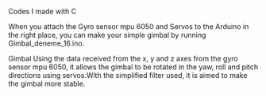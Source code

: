 Codes I made with C

When you attach the Gyro sensor mpu 6050 and Servos to the Arduino in the right place, you can make your simple gimbal by running Gimbal_deneme_16.ino.


Gimbal 
Using the data received from the x, y and z axes from the gyro sensor mpu 6050, it allows the gimbal to be rotated in the yaw, roll and pitch directions using servos.With the simplified filter used, it is aimed to make the gimbal more stable.

